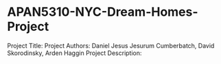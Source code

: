 # APAN5310-NYC-Dream-Homes-Project

Project Title: 
Project Authors:  Daniel Jesus Jesurum Cumberbatch, David Skorodinsky, Arden Haggin
Project Description: 

